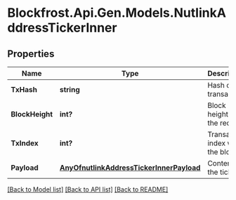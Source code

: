 # Blockfrost.Api.Gen.Models.NutlinkAddressTickerInner
## Properties

Name | Type | Description | Notes
------------ | ------------- | ------------- | -------------
**TxHash** | **string** | Hash of the transaction | 
**BlockHeight** | **int?** | Block height of the record | 
**TxIndex** | **int?** | Transaction index within the block | 
**Payload** | [**AnyOfnutlinkAddressTickerInnerPayload**](AnyOfnutlinkAddressTickerInnerPayload.md) | Content of the ticker | 

[[Back to Model list]](../README.md#documentation-for-models) [[Back to API list]](../README.md#documentation-for-api-endpoints) [[Back to README]](../README.md)

